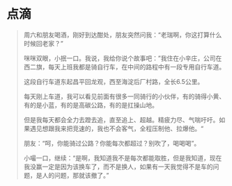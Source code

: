 # 点滴

> 周六和朋友喝酒，刚好到达酣处，朋友突然问我：“老瑞啊，你这打算什么时候回老家？”
>
> 咪咪双眼，小抿一口。我说，我给你说个故事吧：”我住在小辛庄，公司在西二旗，每天上班我都是骑自行车，在中间的路程中有一段专用自行车道。
>
> 这段自行车道东起昌平回龙观，西至海淀后厂村路，全长6.5公里。
>
> 每天刚上车道，我可以看见前面有很多一同骑行的小伙伴，有的骑得小黄、有的是小蓝，有的是高碳公路，有的是扛操山地。
>
> 但是我每天都会全力去蹬去追，直至追上、超越。精疲力尽、气喘吁吁。如果遇见想跟我来把竞速的，我也不会客气，全程压制他、拉爆他。“
>
> 朋友：“呵，你能骑过公路？你能每次都超过？别吹了，喝喝喝”。
>
> 小嘬一口，继续：“是啊，我知道我不是每次都能取胜，但是我知道，现在我没赢一定是因为该换车了，而不是换人，如果有一天我觉得不是车的问题，是人的问题，那就该撤了。”

